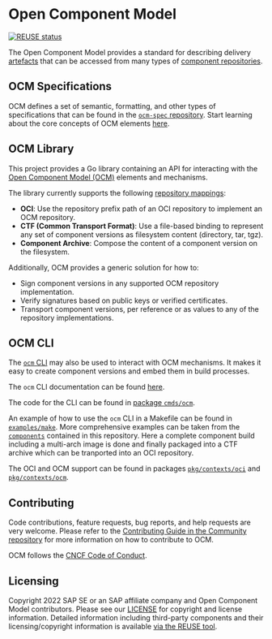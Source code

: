 # Open Component Model

[![REUSE status](https://api.reuse.software/badge/github.com/open-component-model/ocm)](https://api.reuse.software/info/github.com/open-component-model/ocm)

The Open Component Model provides a standard for describing delivery [artefacts](docs/ocm/model.md#artefacts) that can be accessed from many types of [component repositories](docs/ocm/model.md#repositories).

## OCM Specifications

OCM defines a set of semantic, formatting, and other types of specifications that can be found in the [`ocm-spec` repository](https://github.com/open-component-model/ocm-spec). Start learning about the core concepts of OCM elements [here](https://github.com/open-component-model/ocm-spec/tree/main/doc/specification/elements).

## OCM Library

This project provides a Go library containing an API for interacting with the
[Open Component Model (OCM)](https://github.com/open-component-model/ocm-spec) elements and mechanisms.

The library currently supports the following [repository mappings](docs/ocm/interoperability.md):

- **OCI**: Use the repository prefix path of an OCI repository to implement an OCM
  repository.
- **CTF (Common Transport Format)**: Use a file-based binding to represent any set of
  component versions as filesystem content (directory, tar, tgz).
- **Component Archive**: Compose the content of a component version on the
  filesystem.

Additionally, OCM provides a generic solution for how to:

- Sign component versions in any supported OCM repository implementation.
- Verify signatures based on public keys or verified certificates.
- Transport component versions, per reference or as values to any of the
  repository implementations.

## OCM CLI

The [`ocm` CLI](docs/reference/ocm.md) may also be used to interact with OCM mechanisms. It makes it easy to create component versions and embed them in build processes.

The `ocm` CLI documentation can be found [here](<(https://github.com/open-component-model/ocm/blob/main/docs/reference/ocm.md)>).

The code for the CLI can be found in [package `cmds/ocm`](https://github.com/open-component-model/ocm/blob/main/cmds/ocm).

An example of how to use the `ocm` CLI in a Makefile can be found in [`examples/make`](https://github.com/open-component-model/ocm/blob/main/examples/make/Makefile).
More comprehensive examples can be taken from the [`components`](https://github.com/open-component-model/ocm/tree/main/components) contained in this repository. Here a complete component build including a multi-arch image is done and finally packaged into a CTF archive which can be tranported into an OCI repository.

The OCI and OCM support can be found in packages
[`pkg/contexts/oci`](pkg/contexts/oci) and [`pkg/contexts/ocm`](pkg/contexts/ocm).

## Contributing

Code contributions, feature requests, bug reports, and help requests are very welcome. Please refer to the [Contributing Guide in the Community repository](https://github.com/open-component-model/community/blob/main/CONTRIBUTING.md) for more information on how to contribute to OCM.

OCM follows the [CNCF Code of Conduct](https://github.com/cncf/foundation/blob/main/code-of-conduct.md).

## Licensing

Copyright 2022 SAP SE or an SAP affiliate company and Open Component Model contributors.
Please see our [LICENSE](LICENSE) for copyright and license information.
Detailed information including third-party components and their licensing/copyright information is available [via the REUSE tool](https://api.reuse.software/badge/github.com/open-component-model/ocm).
